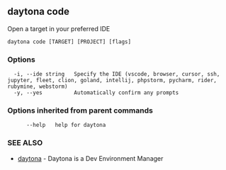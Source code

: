 ## daytona code

Open a target in your preferred IDE

```
daytona code [TARGET] [PROJECT] [flags]
```

### Options

```
  -i, --ide string   Specify the IDE (vscode, browser, cursor, ssh, jupyter, fleet, clion, goland, intellij, phpstorm, pycharm, rider, rubymine, webstorm)
  -y, --yes          Automatically confirm any prompts
```

### Options inherited from parent commands

```
      --help   help for daytona
```

### SEE ALSO

* [daytona](daytona.md)	 - Daytona is a Dev Environment Manager

